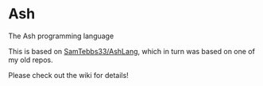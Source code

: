 # Ash
The Ash programming language

This is based on [SamTebbs33/AshLang](https://github.com/SamTebbs33/AshLang), which in turn was based on one of my old repos.

Please check out the wiki for details!
